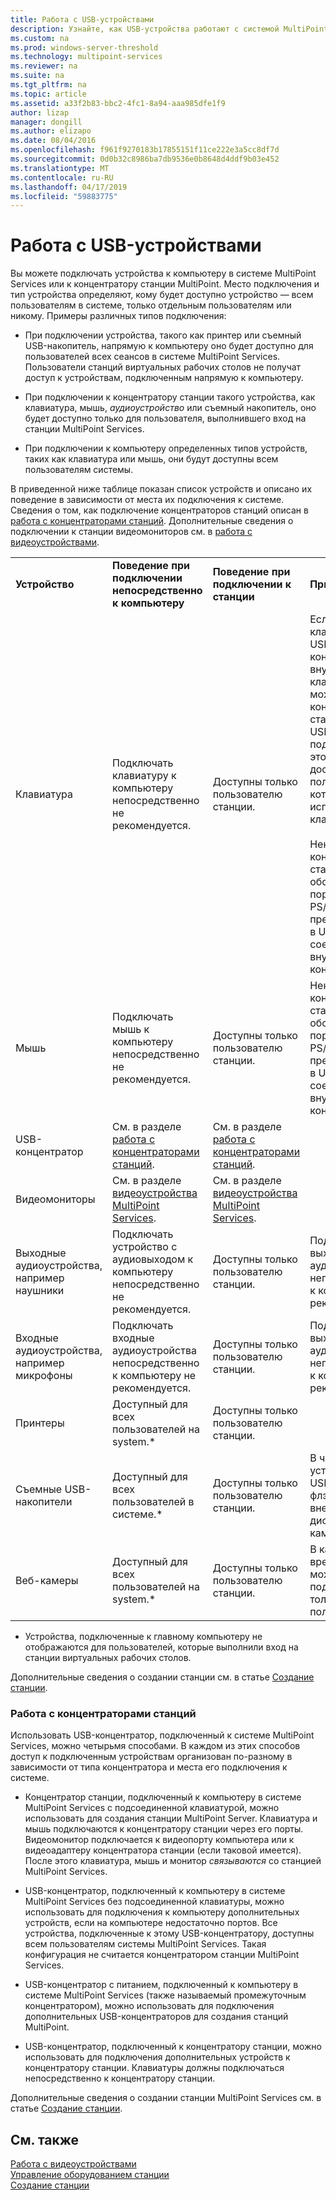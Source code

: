 ```yaml
---
title: Работа с USB-устройствами
description: Узнайте, как USB-устройства работают с системой MultiPoint Services
ms.custom: na
ms.prod: windows-server-threshold
ms.technology: multipoint-services
ms.reviewer: na
ms.suite: na
ms.tgt_pltfrm: na
ms.topic: article
ms.assetid: a33f2b83-bbc2-4fc1-8a94-aaa985dfe1f9
author: lizap
manager: dongill
ms.author: elizapo
ms.date: 08/04/2016
ms.openlocfilehash: f961f9270183b17855151f11ce222e3a5cc8df7d
ms.sourcegitcommit: 0d0b32c8986ba7db9536e0b8648d4ddf9b03e452
ms.translationtype: MT
ms.contentlocale: ru-RU
ms.lasthandoff: 04/17/2019
ms.locfileid: "59883775"
---
```

# <a name="work-with-usb-devices"></a>Работа с USB-устройствами
Вы можете подключать устройства к компьютеру в системе MultiPoint Services или к концентратору станции MultiPoint. Место подключения и тип устройства определяют, кому будет доступно устройство — всем пользователям в системе, только отдельным пользователям или никому. Примеры различных типов подключения:  
  
-   При подключении устройства, такого как принтер или съемный USB-накопитель, напрямую к компьютеру оно будет доступно для пользователей всех сеансов в системе MultiPoint Services. Пользователи станций виртуальных рабочих столов не получат доступ к устройствам, подключенным напрямую к компьютеру.  
  
-   При подключении к концентратору станции такого устройства, как клавиатура, мышь, *аудиоустройство* или съемный накопитель, оно будет доступно только для пользователя, выполнившего вход на станции MultiPoint Services.  
  
-   При подключении к компьютеру определенных типов устройств, таких как клавиатура или мышь, они будут доступны всем пользователям системы.  
  
В приведенной ниже таблице показан список устройств и описано их поведение в зависимости от места их подключения к системе. Сведения о том, как подключение концентраторов станций описан в [работа с концентраторами станций](#working-with-station-hubs). Дополнительные сведения о подключении к станции видеомониторов см. в [работа с видеоустройствами](Work-with-Video-Devices.md).  
  
|||||  
|-|-|-|-|  
|**Устройство**|**Поведение при подключении непосредственно к компьютеру**|**Поведение при подключении к станции**|**Примечания**|  
|Клавиатура|Подключать клавиатуру к компьютеру непосредственно не рекомендуется.|Доступны только пользователю станции.|Если на клавиатуре есть USB-порт, USB-концентратор внутри клавиатуры может быть концентратором станции. Другие USB-устройства, подключенные к этому порту, доступны только пользователю, который использует эту клавиатуру.<br /><br />Некоторые концентраторы станций оборудованы портом мыши PS\/2, преобразованным в USB-соединение внутри концентратора.|  
|Мышь|Подключать мышь к компьютеру непосредственно не рекомендуется.|Доступны только пользователю станции.|Некоторые концентраторы станций оборудованы портом мыши PS\/2, преобразованным в USB-соединение внутри концентратора.|  
|USB-концентратор|См. в разделе [работа с концентраторами станций](#working-with-station-hubs).|См. в разделе [работа с концентраторами станций](#working-with-station-hubs).||  
|Видеомониторы|См. в разделе [видеоустройства MultiPoint Services](work-with-video-devices.md).|См. в разделе [видеоустройства MultiPoint Services](work-with-video-devices.md).||  
|Выходные аудиоустройства, например наушники|Подключать устройство с аудиовыходом к компьютеру непосредственно не рекомендуется.|Доступны только пользователю станции.|Подключать выходные аудиоустройства непосредственно к компьютеру не рекомендуется.|  
|Входные аудиоустройства, например микрофоны|Подключать входные аудиоустройства непосредственно к компьютеру не рекомендуется.|Доступны только пользователю станции.|Подключать выходные аудиоустройства непосредственно к компьютеру не рекомендуется.|  
|Принтеры|Доступный для всех пользователей на system.*|Доступны только пользователю станции.||  
|Съемные USB-накопители|Доступный для всех пользователей в системе.\*|Доступны только пользователю станции.|В число таких устройств входят USB-устройства флэш-памяти, внешние жесткие диски и цифровые камеры.|  
|Веб-камеры|Доступный для всех пользователей на system.*|Доступны только пользователю станции.|В каждый момент времени к камере может быть подключен только один пользователь.|  
  
* Устройства, подключенные к главному компьютеру не отображаются для пользователей, которые выполнили вход на станции виртуальных рабочих столов.  
  
Дополнительные сведения о создании станции см. в статье [Создание станции](Set-Up-a-Station.md).  
  
### <a name="working-with-station-hubs"></a>Работа с концентраторами станций  
Использовать USB-концентратор, подключенный к системе MultiPoint Services, можно четырьмя способами. В каждом из этих способов доступ к подключенным устройствам организован по-разному в зависимости от типа концентратора и места его подключения к системе.  
  
-   Концентратор станции, подключенный к компьютеру в системе MultiPoint Services с подсоединенной клавиатурой, можно использовать для создания станции MultiPoint Server. Клавиатура и мышь подключаются к концентратору станции через его порты. Видеомонитор подключается к видеопорту компьютера или к видеоадаптеру концентратора станции (если таковой имеется). После этого клавиатура, мышь и монитор *связываются* со станцией MultiPoint Services.  
  
-   USB-концентратор, подключенный к компьютеру в системе MultiPoint Services без подсоединенной клавиатуры, можно использовать для подключения к компьютеру дополнительных устройств, если на компьютере недостаточно портов. Все устройства, подключенные к этому USB-концентратору, доступны всем пользователям системы MultiPoint Services. Такая конфигурация не считается концентратором станции MultiPoint Services.  
  
-   USB-концентратор с питанием, подключенный к компьютеру в системе MultiPoint Services (также называемый промежуточным концентратором), можно использовать для подключения дополнительных USB-концентраторов для создания станций MultiPoint.  
  
-   USB-концентратор, подключенный к концентратору станции, можно использовать для подключения дополнительных устройств к концентратору станции. Клавиатуры должны подключаться непосредственно к концентратору станции.  
  
Дополнительные сведения о создании станции MultiPoint Services см. в статье [Создание станции](Set-Up-a-Station.md).  
  
## <a name="see-also"></a>См. также  
[Работа с видеоустройствами](Work-with-Video-Devices.md)  
[Управление оборудованием станции](Manage-Station-Hardware.md)  
[Создание станции](Set-Up-a-Station.md)